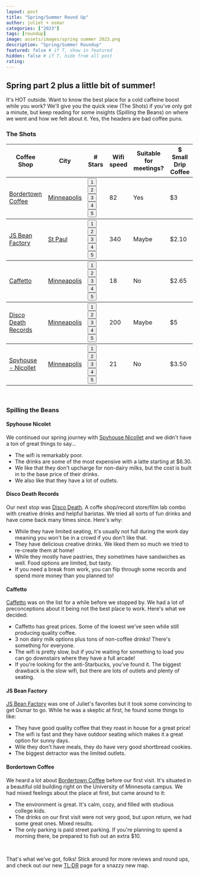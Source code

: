```yaml
---
layout: post
title: "Spring/Summer Round Up"
author: juliet + osmar
categories: ["2023"]
tags: [roundup]
image: assets/images/spring summer 2023.png
description: "Spring/Summer Roundup"
featured: false # if T, show in featured
hidden: false # if T, hide from all post
rating:
---
```


<h2>Spring part 2 plus a little bit of summer!</h2>

<p>It's HOT outside. Want to know the best place for a cold caffeine boost while you work? We'll give you the quick view (The Shots) if you've only got a minute, but keep reading for some insights (Spilling the Beans) on where we went and how we felt about it. Yes, the headers are bad coffee puns.</p>

<h3>The Shots</h3>
<div class="table-responsive" style="font-size:70%">
  <table class="table">
    <thead>
      <tr>
        <th scope="col">Coffee Shop</th>
        <th scope="col">City</th>
        <th scope="col"># Stars</th>
        <th scope="col">Wifi speed</th>
        <th scope="col">Suitable for meetings?</th>
        <th scope="col">$ Small Drip Coffee</th>
      </tr>
    </thead>
      <tbody>
        <tr>
          <td><a href="{{ site.baseurl }}/bordertown"><span class="text-capitalize">Bordertown Coffee</span></a></td>
          <td><a href="https://goo.gl/maps/uVGpeJMN8SzmyxJX8" target="_blank">Minneapolis</a></td>
          <td>
            <div class="rating-holder">
                <div class="c-rating c-rating--regular" data-rating-value="3">
                <button>1</button>
                <button>2</button>
                <button>3</button>
                <button>4</button>
                <button>5</button>
                </div>
            </div>
          </td>
          <td>82</td>
          <td>Yes</td>
          <td>$3</td>
        </tr>
      </tbody>
      <tbody>
        <tr>
          <td><a href="{{ site.baseurl }}/js-bean"><span class="text-capitalize">JS Bean Factory</span></a></td>
          <td><a href="https://goo.gl/maps/s6ESsm2FBA68Ejx6A" target="_blank">St Paul</a></td>
          <td>
            <div class="rating-holder">
                <div class="c-rating c-rating--regular" data-rating-value="3.5">
                <button>1</button>
                <button>2</button>
                <button>3</button>
                <button>4</button>
                <button>5</button>
                </div>
            </div>
          </td>
          <td>340</td>
          <td>Maybe</td>
          <td>$2.10</td>
        </tr>
      </tbody>
      <tbody>
        <tr>
          <td><a href="{{ site.baseurl }}/caffetto"><span class="text-capitalize">Caffetto</span></a></td>
          <td><a href="https://goo.gl/maps/qH9GCZXFG7kmUdkc6" target="_blank">Minneapolis</a></td>
          <td>
            <div class="rating-holder">
                <div class="c-rating c-rating--regular" data-rating-value="3.5">
                <button>1</button>
                <button>2</button>
                <button>3</button>
                <button>4</button>
                <button>5</button>
                </div>
            </div>
          </td>
          <td>18</td>
          <td>No</td>
          <td>$2.65</td>
        </tr>
      </tbody>
      <tbody>
        <tr>
          <td><a href="{{ site.baseurl }}/discodeath"><span class="text-capitalize">Disco Death Records</span></a></td>
          <td><a href="https://goo.gl/maps/iirgCA9jYEwJY1UJ7" target="_blank">Minneapolis</a></td>
          <td>
            <div class="rating-holder">
                <div class="c-rating c-rating--regular" data-rating-value="4">
                <button>1</button>
                <button>2</button>
                <button>3</button>
                <button>4</button>
                <button>5</button>
                </div>
            </div>
          </td>
          <td>200</td>
          <td>Maybe</td>
          <td>$5</td>
        </tr>
      </tbody>
      <tbody>
        <tr>
          <td><a href="{{ site.baseurl }}/spyhouse-nicollet"><span class="text-capitalize">Spyhouse - Nicollet</span></a></td>
          <td><a href="https://goo.gl/maps/BUy9LfKApF46ZUeq7" target="_blank">Minneapolis</a></td>
          <td>
            <div class="rating-holder">
                <div class="c-rating c-rating--regular" data-rating-value="2.5">
                <button>1</button>
                <button>2</button>
                <button>3</button>
                <button>4</button>
                <button>5</button>
                </div>
            </div>
          </td>
          <td>21</td>
          <td>No</td>
          <td>$3.50</td>
        </tr>
      </tbody>
  </table>
</div>
<br/>

<h3>Spilling the Beans</h3>

<h4>Spyhouse Nicolet</h4>
<p>We continued our spring journey with <a href="{{ site.baseurl }}/spyhouse-nicollet">Spyhouse Nicollet</a>  
  and we didn't have a ton of great things to say... </p>
<ul>
  <li>The wifi is remarkably poor.</li>
  <li>The drinks are some of the most expensive with a latte starting at $6.30.</li>
  <li>We like that they don't upcharge for non-dairy milks, but the cost is built in to the base price of their drinks.</li>
  <li>We also like that they have a lot of outlets.</li>
</ul>

<h4>Disco Death Records</h4>
<p>Our next stop was <a href="{{ site.baseurl }}/discodeath">Disco Death</a>. A coffe shop/record store/film lab combo with creative drinks and helpful baristas. We tried all sorts of fun drinks and have come back many times since. Here's why:</p>
<ul>
  <li>While they have limited seating, it's usually not full during the work day meaning you won't be in a crowd if you don't like that. </li>
  <li>They have delicious creative drinks. We liked them so much we tried to re-create them at home!</li>
  <li>While they mostly have pastries, they sometimes have sandwiches as well. Food options are limited, but tasty.</li>
  <li>If you need a break from work, you can flip through some records and spend more money than you planned to!</li>
</ul>

<h4>Caffetto</h4>
<p><a href="{{ site.baseurl }}/caffetto">Caffetto</a> was on the list for a while before we stopped by. We had a lot of preconceptions about it being not the best place to work. Here's what we decided:</p>
<ul>
  <li>Caffetto has great prices. Some of the lowest we've seen while still producing quality coffee.</li>
  <li>3 non dairy milk options plus tons of non-coffee drinks! There's something for everyone.</li>
  <li>The wifi is pretty slow, but if you're waiting for something to load you can go downstairs where they have a full arcade!</li>
  <li>If you're looking for the anti-Starbucks, you've found it. The biggest drawback is the slow wifi, but there are lots of outlets and plenty of seating.</li>
</ul>

<h4>JS Bean Factory</h4>
<p><a href="{{ site.baseurl }}/js-bean">JS Bean Factory</a> was one of Juliet's favorites but it took some convincing to get Osmar to go. While he was a skeptic at first, he found some things to like:</p>
<ul>
  <li>They have good quality coffee that they roast in house for a great price!</li>
  <li>The wifi is fast and they have outdoor seating which makes it a great option for sunny days.</li>
  <li>Wile they don't have meals, they do have very good shortbread cookies.</li>
  <li>The biggest detractor was the limited outlets.</li>
</ul>

<h4>Bordertown Coffee</h4>
<p>We heard a lot about <a href="{{ site.baseurl }}/bordertown">Bordertown Coffee</a> before our first visit. It's situated in a beautiful old building right on the University of Minnesota campus. We had mixed feelings about the place at first, but came around to it:</p>
<ul>
  <li>The environment is great. It's calm, cozy, and filled with studious college kids.</li>
  <li>The drinks on our first visit were not very good, but upon return, we had some great ones. Mixed results.</li>
  <li>The only parking is paid street parking. If you're planning to spend a morning there, be prepared to fish out an extra $10.</li>
</ul>

<br/>

<p>That's what we've got, folks! Stick around for more reviews and round ups, and check out our new <a href="{{ site.baseurl }}/tldr">TL;DR</a> page for a snazzy new map.</p>

